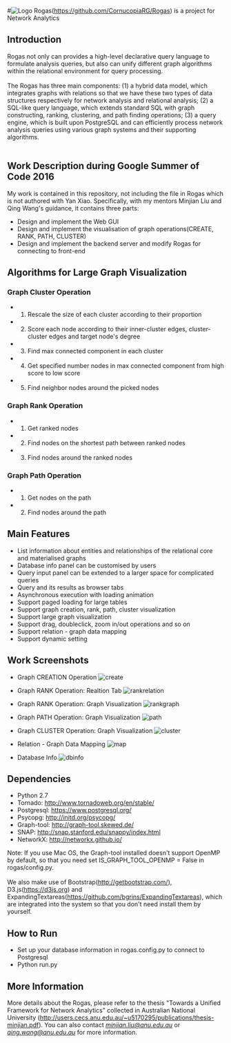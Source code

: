 #![Logo](https://cecs.anu.edu.au/sites/default/files/styles/anu_doublenarrow_440_scale/public/images/rogas-web.jpg?itok=JfEfhc1_)
Rogas(https://github.com/CornucopiaRG/Rogas) is a project for Network Analytics

## Introduction
Rogas not only can provides a high-level declarative query language to 
formulate analysis queries, but also can unify different graph algorithms 
within the relational environment for query processing.
<br>
<br>
The Rogas has three main components: (1) a hybrid data model, which 
integrates graphs with relations so that we have these two types of data 
structures respectively for network analysis and relational analysis; 
(2) a SQL-like query language, which extends standard SQL with 
graph constructing, ranking, clustering, and path finding operations; 
(3) a query engine, which is built upon PostgreSQL and can efficiently process 
network analysis queries using various graph systems and 
their supporting algorithms.
<br>
<br>

## Work Description during Google Summer of Code 2016
My work is contained in this repository, not including the file in Rogas which is not authored with Yan Xiao. Specifically, with my mentors Minjian Liu and Qing Wang's guidance, it contains three parts:

- Design and implement the Web GUI
- Design and implement the visualisation of graph operations(CREATE, RANK, PATH, CLUSTER) 
- Design and implement the backend server and modify Rogas for connecting to front-end

## Algorithms for Large Graph Visualization
### Graph Cluster Operation 
- 1) Rescale the size of each cluster according to their proportion
- 2) Score each node according to their inner-cluster edges, cluster-cluster edges and target node's degree
- 3) Find max connected component in each cluster
- 4) Get specified number nodes in max connected component from high score to low score
- 5) Find neighbor nodes around the picked nodes

### Graph Rank Operation 
- 1) Get ranked nodes
- 2) Find nodes on the shortest path between ranked nodes
- 3) Find nodes around the ranked nodes

### Graph Path Operation 
- 1) Get nodes on the path
- 2) Find nodes around the path

## Main Features
- List information about entities and relationships of the relational core and materialised graphs
- Database info panel can be customised by users
- Query input panel can be extended to a larger space for complicated queries
- Query and its results as browser tabs
- Asynchronous execution with loading animation
- Support paged loading for large tables 
- Support graph creation, rank, path, cluster visualization
- Support large graph visualization
- Support drag, doubleclick, zoom in/out operations and so on 
- Support relation - graph data mapping
- Support dynamic setting

## Work Screenshots
- Graph CREATION Operation
![create](http://ww1.sinaimg.cn/large/005WEw7ygw1f6ui3u7iy9j31kw0zkqgk.jpg)

- Graph RANK Operation: Realtion Tab
![rankrelation](http://ww1.sinaimg.cn/large/005WEw7ygw1f6ui8fa8eej31kw0zkafp.jpg)

- Graph RANK Operation: Graph Visualization
![rankgraph](http://ww4.sinaimg.cn/large/005WEw7yjw1f6uiak0rjuj31kw0zkwrz.jpg)

- Graph PATH Operation: Graph Visualization
![path](http://ww3.sinaimg.cn/large/005WEw7yjw1f6uib6bntxj31kw0zkn4y.jpg)

- Graph CLUSTER Operation: Graph Visualization
![cluster](http://ww3.sinaimg.cn/large/005WEw7yjw1f6uig5hos1j31kw0zk12k.jpg)

- Relation - Graph Data Mapping
![map](http://ww4.sinaimg.cn/large/005WEw7yjw1f6uigv6b59j31kw0zkdna.jpg)

- Database Info
![dbinfo](http://ww3.sinaimg.cn/large/005WEw7ygw1f6uiicglh4j31kw0zkagj.jpg)

## Dependencies 
* Python 2.7
* Tornado: http://www.tornadoweb.org/en/stable/
* Postgresql: https://www.postgresql.org/ 
* Psycopg: http://initd.org/psycopg/
* Graph-tool: http://graph-tool.skewed.de/
* SNAP: http://snap.stanford.edu/snappy/index.html
* NetworkX: http://networkx.github.io/  

Note: If you use Mac OS, the Graph-tool installed doesn't support OpenMP by default, so that you need set IS\_GRAPH\_TOOL\_OPENMP = False in rogas/config.py.
<br>
<br>
We also make use of Bootstrap(http://getbootstrap.com/), D3.js(https://d3js.org) and ExpandingTextareas(https://github.com/bgrins/ExpandingTextareas), which are integrated into the system so that you don't need install them by yourself.

## How to Run
- Set up your database information in rogas.config.py to connect to Postgresql
- Python run.py

## More Information
More details about the Rogas, please refer to 
the thesis "Towards a Unified Framework for Network Analytics" collected in 
Australian National University (http://users.cecs.anu.edu.au/~u5170295/publications/thesis-minjian.pdf). You can also 
contact *minjian.liu@anu.edu.au* or *qing.wang@anu.edu.au* for more information.
